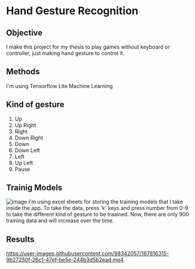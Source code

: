 # Hand Gesture Recognition

## Objective
I make this project for my thesis to play games without keyboard or controller, just making hand gesture to control it. 

## Methods
I'm using Tensorflow Lite Machine Learning 

## Kind of gesture
1. Up
2. Up Right
3. Right
4. Down Right
5. Down
6. Down Left
7. Left
8. Up Left
9. Pause

## Trainig Models
![image](https://user-images.githubusercontent.com/98342057/167812702-a79998b8-bb53-4172-9bb2-6f99587adff1.png)
I'm using excel sheets for storing the training models that I take inside the app.
To take the data, press 'k' keys and press number from 0-9 to take the different kind of gesture to be traained.
Now, there are only 900 training data and will increase over the time.

## Results
https://user-images.githubusercontent.com/98342057/167816315-9b27250f-26c1-47ef-be5e-244b3d5b2ead.mp4


